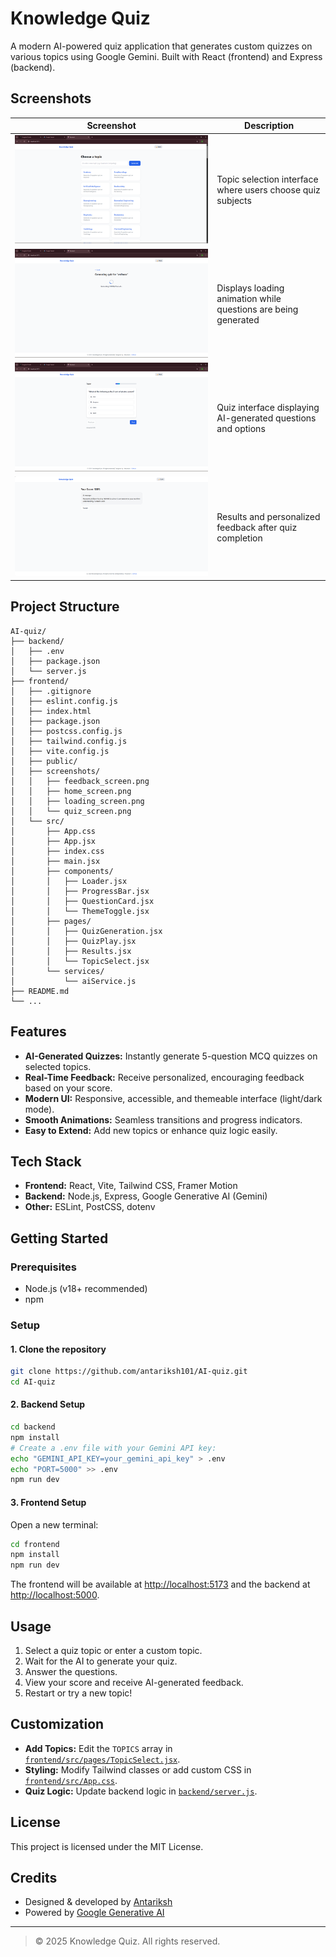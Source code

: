 # Knowledge Quiz

A modern AI-powered quiz application that generates custom quizzes on various topics using Google Gemini. Built with React (frontend) and Express (backend).

## Screenshots

| Screenshot | Description |
|------------|-------------|
| ![Home Screen](frontend/screenshots/home_screen.png) | Topic selection interface where users choose quiz subjects |
| ![Loading Screen](frontend/screenshots/loading_screen.png) | Displays loading animation while questions are being generated |
| ![Quiz Screen](frontend/screenshots/quiz_screen.png) | Quiz interface displaying AI-generated questions and options |
| ![Feedback Screen](frontend/screenshots/feedback_screen.png) | Results and personalized feedback after quiz completion |

## Project Structure

```
AI-quiz/
├── backend/
│   ├── .env
│   ├── package.json
│   └── server.js
├── frontend/
│   ├── .gitignore
│   ├── eslint.config.js
│   ├── index.html
│   ├── package.json
│   ├── postcss.config.js
│   ├── tailwind.config.js
│   ├── vite.config.js
│   ├── public/
│   ├── screenshots/
│   │   ├── feedback_screen.png
│   │   ├── home_screen.png
│   │   ├── loading_screen.png
│   │   └── quiz_screen.png
│   └── src/
│       ├── App.css
│       ├── App.jsx
│       ├── index.css
│       ├── main.jsx
│       ├── components/
│       │   ├── Loader.jsx
│       │   ├── ProgressBar.jsx
│       │   ├── QuestionCard.jsx
│       │   └── ThemeToggle.jsx
│       ├── pages/
│       │   ├── QuizGeneration.jsx
│       │   ├── QuizPlay.jsx
│       │   ├── Results.jsx
│       │   └── TopicSelect.jsx
│       └── services/
│           └── aiService.js
├── README.md
└── ...
```

## Features

- **AI-Generated Quizzes:** Instantly generate 5-question MCQ quizzes on selected topics.
- **Real-Time Feedback:** Receive personalized, encouraging feedback based on your score.
- **Modern UI:** Responsive, accessible, and themeable interface (light/dark mode).
- **Smooth Animations:** Seamless transitions and progress indicators.
- **Easy to Extend:** Add new topics or enhance quiz logic easily.

## Tech Stack

- **Frontend:** React, Vite, Tailwind CSS, Framer Motion
- **Backend:** Node.js, Express, Google Generative AI (Gemini)
- **Other:** ESLint, PostCSS, dotenv

## Getting Started

### Prerequisites

- Node.js (v18+ recommended)
- npm

### Setup

#### 1. Clone the repository

```sh
git clone https://github.com/antariksh101/AI-quiz.git
cd AI-quiz
```

#### 2. Backend Setup

```sh
cd backend
npm install
# Create a .env file with your Gemini API key:
echo "GEMINI_API_KEY=your_gemini_api_key" > .env
echo "PORT=5000" >> .env
npm run dev
```

#### 3. Frontend Setup

Open a new terminal:

```sh
cd frontend
npm install
npm run dev
```

The frontend will be available at [http://localhost:5173](http://localhost:5173) and the backend at [http://localhost:5000](http://localhost:5000).


## Usage

1. Select a quiz topic or enter a custom topic.
2. Wait for the AI to generate your quiz.
3. Answer the questions.
4. View your score and receive AI-generated feedback.
5. Restart or try a new topic!

## Customization

- **Add Topics:** Edit the `TOPICS` array in [`frontend/src/pages/TopicSelect.jsx`](frontend/src/pages/TopicSelect.jsx).
- **Styling:** Modify Tailwind classes or add custom CSS in [`frontend/src/App.css`](frontend/src/App.css).
- **Quiz Logic:** Update backend logic in [`backend/server.js`](backend/server.js).

## License

This project is licensed under the MIT License.

## Credits

- Designed & developed by [Antariksh](https://github.com/antariksh101)
- Powered by [Google Generative AI](https://ai.google.dev/)

---

> © 2025 Knowledge Quiz. All rights reserved.
